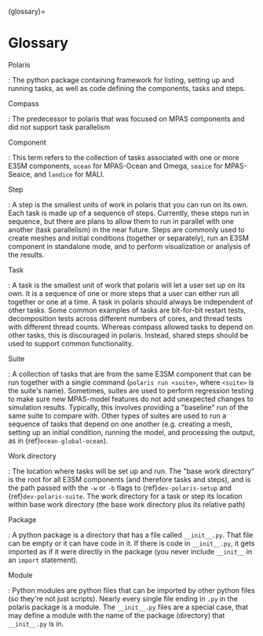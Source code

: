 (glossary)=

# Glossary

Polaris

: The python package containing framework for listing, setting up and running
  tasks, as well as code defining the components, tasks and steps.

Compass

: The predecessor to polaris that was focused on MPAS components and did not
  support task parallelism

Component

: This term refers to the collection of tasks associated with one or more
  E3SM components, `ocean` for MPAS-Ocean and Omega, `seaice` for MPAS-Seaice,
  and `landice` for MALI.

Step

: A step is the smallest units of work in polaris that you can run on
  its own.  Each task is made up of a sequence of steps.  Currently,
  these steps run in sequence, but there are plans to allow them to run in
  parallel with one another (task parallelism) in the near future.  Steps are
  commonly used to create meshes and initial conditions (together or 
  separately), run an E3SM component in standalone mode, and to perform
  visualization or analysis of the results.

Task

: A task is the smallest unit of work that polaris will let a user
  set up on its own.  It is a sequence of one or more steps that a user can
  either run all together or one at a time.  A task in polaris should always
  be independent of other tasks.  Some common examples of tasks are bit-for-bit 
  restart tests, decomposition tests across different numbers of cores, and
  thread tests with different thread counts.  Whereas compass allowed tasks to
  depend on other tasks, this is discouraged in polaris.  Instead, shared steps
  should be used to support common functionality.

Suite

: A collection of tasks that are from the same E3SM component that can be run 
  together with a single command (`polaris run <suite>`, where `<suite>` is the
  suite's name). Sometimes, suites are used to perform regression testing to 
  make sure new MPAS-model features do not add unexpected changes to simulation
  results.  Typically, this involves providing a "baseline" run of the same
  suite to compare with.  Other types of suites are used to run
  a sequence of tasks that depend on one another (e.g. creating a mesh,
  setting up an initial condition, running the model, and processing the
  output, as in {ref}`ocean-global-ocean`).

Work directory

: The location where tasks will be set up and run.  The "base work
  directory" is the root for all E3SM components (and therefore tasks and 
  steps), and is the path passed with the `-w` or `-b` flags to 
  {ref}`dev-polaris-setup` and {ref}`dev-polaris-suite`.  The work directory 
  for a task or step its location within base work directory (the base work 
  directory plus its relative path)

Package

: A python package is a directory that has a file called `__init__.py`.
  That file can be empty or it can have code in it.  If there is code in
  `__init__.py`, it gets imported as if it were directly in the package
  (you never include `__init__` in an `import` statement).

Module

: Python modules are python files that can be imported by other python files
  (so they're not just scripts).  Nearly every single file ending in `.py`
  in the polaris package is a module.  The `__init__.py` files are a
  special case, that may define a module with the name of the package
  (directory) that `__init__.py` is in.
